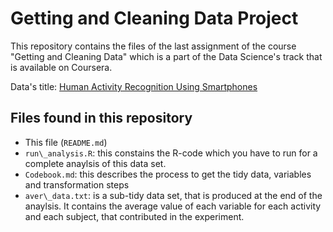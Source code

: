 # Getting and Cleaning Data Project
This repository contains the files of the  last assignment of the course "Getting and Cleaning Data" which is a part of the Data Science's track that is available on Coursera.

Data's title: [Human Activity Recognition Using Smartphones](http://archive.ics.uci.edu/ml/datasets/Human+Activity+Recognition+Using+Smartphones)

## Files found in this repository
- This file (`README.md`)
- `run\_analysis.R`: this constains the R-code which you have to run for a complete anaylsis of this data set.
- `Codebook.md`: this describes the process to get the tidy data, variables and transformation steps
- `aver\_data.txt`: is a sub-tidy data set, that is produced at the end of the anaylsis. It contains the average value of each variable for each activity and each subject, that contributed in the experiment.
